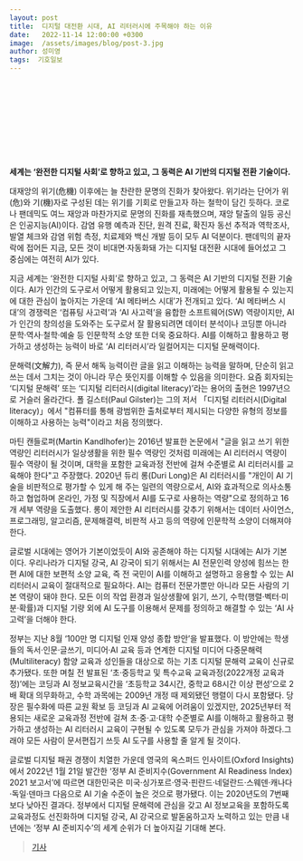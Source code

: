 ```yaml
---
layout: post
title:  디지털 대전환 시대, AI 리터러시에 주목해야 하는 이유
date:   2022-11-14 12:00:00 +0300
image:  /assets/images/blog/post-3.jpg
author: 성미영
tags:  기호일보
---
```

<br><br><br><br><br><br><br><br>

**세계는 ‘완전한 디지털 사회’로 향하고 있고, 그 동력은 AI 기반의 디지털 전환 기술이다.**

대재앙의 위기(危機) 이후에는 늘 찬란한 문명의 진화가 찾아왔다. 위기라는 단어가 위(危)와 기(機)자로 구성된 데는 위기를 기회로 만들고자 하는 철학이 담긴 듯하다. 코로나 팬데믹도 여느 재앙과 마찬가지로 문명의 진화를 재촉했으며, 재앙 탈출의 일등 공신은 인공지능(AI)이다. 감염 유행 예측과 진단, 원격 진료, 확진자 동선 추적과 역학조사, 발열 체크와 감염 위험 측정, 치료제와 백신 개발 등이 모두 AI 덕분이다. 팬데믹의 끝자락에 접어든 지금, 모든 것이 비대면·자동화돼 가는 디지털 대전환 시대에 들어섰고 그 중심에는 여전히 AI가 있다.

지금 세계는 ‘완전한 디지털 사회’로 향하고 있고, 그 동력은 AI 기반의 디지털 전환 기술이다. AI가 인간의 도구로서 어떻게 활용되고 있는지, 미래에는 어떻게 활용될 수 있는지에 대한 관심이 높아지는 가운데 ‘AI 메타버스 시대’가 전개되고 있다. ‘AI 메타버스 시대’의 경쟁력은 ‘컴퓨팅 사고력’과 ‘AI 사고력’을 융합한 소프트웨어(SW) 역량이지만, AI가 인간의 창의성을 도와주는 도구로서 잘 활용되려면 데이터 분석이나 코딩뿐 아니라 문학·역사·철학·예술 등 인문학적 소양 또한 더욱 중요하다. AI를 이해하고 활용하고 평가하고 생성하는 능력이 바로 ‘AI 리터러시’라 일컬어지는 디지털 문해력이다.

문해력(文解力), 즉 문서 해독 능력이란 글을 읽고 이해하는 능력을 말하며, 단순히 읽고 쓰는 데서 그치는 것이 아니라 무슨 뜻인지를 이해할 수 있음을 의미한다. 요즘 회자되는 ‘디지털 문해력’ 또는 ‘디지털 리터러시(digital literacy)’라는 용어의 출현은 1997년으로 거슬러 올라간다. 폴 길스터(Paul Gilster)는 그의 저서 「디지털 리터러시(Digital literacy)」에서 "컴퓨터를 통해 광범위한 출처로부터 제시되는 다양한 유형의 정보를 이해하고 사용하는 능력"이라고 처음 정의했다.

마틴 캔들로퍼(Martin Kandlhofer)는 2016년 발표한 논문에서 "글을 읽고 쓰기 위한 역량인 리터러시가 일상생활을 위한 필수 역량인 것처럼 미래에는 AI 리터러시 역량이 필수 역량이 될 것이며, 대학을 포함한 교육과정 전반에 걸쳐 수준별로 AI 리터러시를 교육해야 한다"고 주장했다. 2020년 듀리 롱(Duri Long)은 AI 리터러시를 "개인이 AI 기술을 비판적으로 평가할 수 있게 해 주는 일련의 역량으로서, AI와 효과적으로 의사소통하고 협업하며 온라인, 가정 및 직장에서 AI를 도구로 사용하는 역량"으로 정의하고 16개 세부 역량을 도출했다. 롱이 제안한 AI 리터러시를 갖추기 위해서는 데이터 사이언스, 프로그래밍, 알고리즘, 문제해결력, 비판적 사고 등의 역량에 인문학적 소양이 더해져야 한다.

글로벌 시대에는 영어가 기본이었듯이 AI와 공존해야 하는 디지털 시대에는 AI가 기본이다. 우리나라가 디지털 강국, AI 강국이 되기 위해서는 AI 전문인력 양성에 힘쓰는 한편 AI에 대한 보편적 소양 교육, 즉 전 국민이 AI를 이해하고 설명하고 응용할 수 있는 AI 리터러시 교육이 절대적으로 필요하다. AI는 컴퓨터 전문가뿐만 아니라 모든 사람의 기본 역량이 돼야 한다. 모든 이의 작업 환경과 일상생활에 읽기, 쓰기, 수학(행렬·벡터·미분·확률)과 디지털 기량 외에 AI 도구를 이용해서 문제를 정의하고 해결할 수 있는 ‘AI 사고력’을 더해야 한다.

정부는 지난 8월 ‘100만 명 디지털 인재 양성 종합 방안’을 발표했다. 이 방안에는 학생들의 독서·인문·글쓰기, 미디어·AI 교육 등과 연계한 디지털 미디어 다중문해력(Multiliteracy) 함양 교육과 성인들을 대상으로 하는 기초 디지털 문해력 교육이 신규로 추가됐다. 또한 며칠 전 발표된 ‘초·중등학교 및 특수교육 교육과정(2022개정 교육과정)’에는 코딩과 AI 정보교육시간을 ‘초등학교 34시간, 중학교 68시간 이상 편성’으로 2배 확대 의무화하고, 수학 과목에는 2009년 개정 때 제외됐던 행렬이 다시 포함됐다. 당장은 필수화에 따른 교원 확보 등 코딩과 AI 교육에 어려움이 있겠지만, 2025년부터 적용되는 새로운 교육과정 전반에 걸쳐 초·중·고·대학 수준별로 AI를 이해하고 활용하고 평가하고 생성하는 AI 리터러시 교육이 구현될 수 있도록 모두가 관심을 가져야 하겠다.그래야 모든 사람이 문서편집기 쓰듯 AI 도구를 사용할 줄 알게 될 것이다.

글로벌 디지털 패권 경쟁이 치열한 가운데 영국의 옥스퍼드 인사이트(Oxford Insights)에서 2022년 1월 21일 발간한 ‘정부 AI 준비지수(Government AI Readiness Index) 2021 보고서’에 따르면 대한민국은 미국·싱가포르·영국·핀란드·네덜란드·스웨덴·캐나다·독일·덴마크 다음으로 AI 기술 수준이 높은 것으로 평가됐다. 이는 2020년도의 7번째보다 낮아진 결과다. 정부에서 디지털 문해력에 관심을 갖고 AI 정보교육을 포함하도록 교육과정도 선진화하며 디지털 강국, AI 강국으로 발돋움하고자 노력하고 있는 만큼 내년에는 ‘정부 AI 준비지수’의 세계 순위가 더 높아지길 기대해 본다.



><a href="https://www.kihoilbo.co.kr/news/articleView.html?idxno=1003496">기사</a>
 